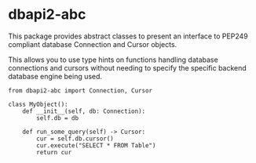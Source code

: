 # dbapi2-abc

This package provides abstract classes to present an interface to
PEP249 compliant database Connection and Cursor objects.

This allows you to use type hints on functions handling database
connections and cursors without needing to specify the specific
backend database engine being used.

```
from dbapi2-abc import Connection, Cursor

class MyObject():
    def __init__(self, db: Connection):
        self.db = db

    def run_some_query(self) -> Cursor:
        cur = self.db.cursor()
        cur.execute("SELECT * FROM Table")
        return cur
```        
  



```
